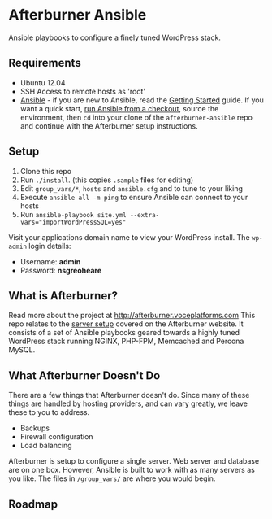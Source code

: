 # Afterburner Ansible

Ansible playbooks to configure a finely tuned WordPress stack.

## Requirements

* Ubuntu 12.04
* SSH Access to remote hosts as 'root'
* [Ansible](http://www.ansibleworks.com/docs/) - if you are new to Ansible, read the [Getting Started](http://www.ansibleworks.com/docs/gettingstarted.html) guide. If you want a quick start, [run Ansible from a checkout](http://www.ansibleworks.com/docs/gettingstarted.html#running-from-checkout), source the environment, then `cd` into your clone of the `afterburner-ansible` repo and continue with the Afterburner setup instructions.

## Setup

1) Clone this repo
2) Run `./install`. (this copies `.sample` files for editing)
3) Edit `group_vars/*`, `hosts` and `ansible.cfg` and to tune to your liking
4) Execute `ansible all -m ping` to ensure Ansible can connect to your hosts
5) Run `ansible-playbook site.yml --extra-vars="importWordPressSQL=yes"`

Visit your applications domain name to view your WordPress install. The `wp-admin` login details:

* Username: **admin**
* Password: **nsgreoheare**

## What is Afterburner?
Read more about the project at http://afterburner.voceplatforms.com This repo relates to the [server setup](http://afterburer.voceplatforms.com/server-setup.html) covered on the Afterburner website. It consists of a set of Ansible playbooks geared towards a highly tuned WordPress stack running NGINX, PHP-FPM, Memcached and Percona MySQL.

## What Afterburner Doesn't Do
There are a few things that Afterburner doesn't do. Since many of these things are handled by hosting providers, and can vary greatly, we leave these to you to address.

* Backups
* Firewall configuration
* Load balancing

Afterburner is setup to configure a single server. Web server and database are on one box. However, Ansible is built to work with as many servers as you like. The files in `/group_vars/` are where you would begin.

##
## Roadmap
